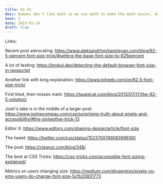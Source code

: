```yaml
---
title: 62.5%
desc: Humans don't like math so we use math to make the math easier, but at what cost?
heat: 2
date: 2023-01-24
draft: true
---
```


Links:

Recent post advocating:
https://www.aleksandrhovhannisyan.com/blog/62-5-percent-font-size-trick/#setting-the-base-font-size-to-625percent

A lot of testing:
https://brokul.dev/detecting-the-default-browser-font-size-in-javascript

Another link with long explanation:
https://www.toheeb.com/on/62.5-font-size-trick/

First tired, then misses mark:
https://taupecat.com/blog/2013/07/17/the-62-5-solution/

Josh's take is in the middle of a larger post:
https://www.joshwcomeau.com/css/surprising-truth-about-pixels-and-accessibility/#the-sixtwofive-trick-13

Editor X:
https://www.editorx.com/shaping-design/article/font-size

The tweet:
https://twitter.com/css/status/1523700789083996160

The post:
https://clagnut.com/blog/348/

The best at CSS Tricks:
https://css-tricks.com/accessible-font-sizing-explained/

Metrics on users changing size:
https://medium.com/@vamptvo/pixels-vs-ems-users-do-change-font-size-5cfb20831773

